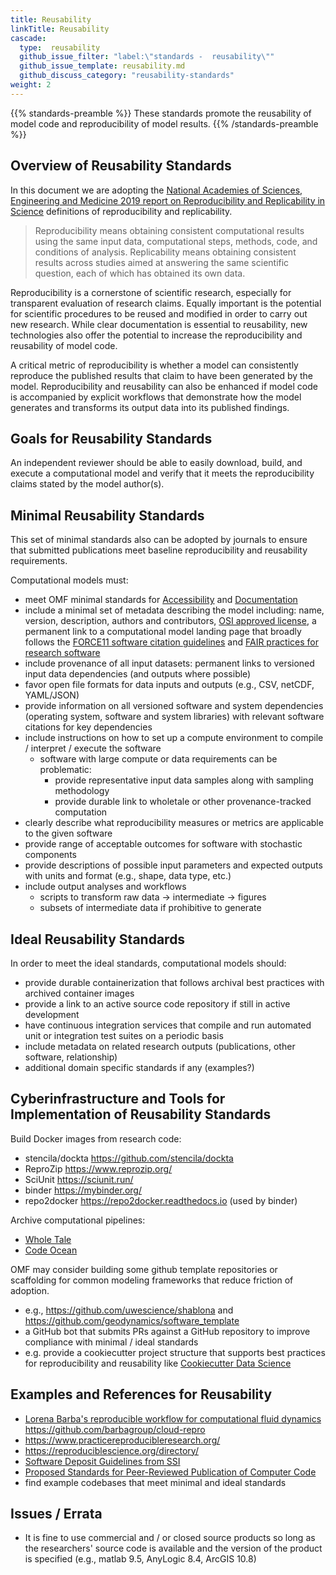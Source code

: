 ```yaml
---
title: Reusability
linkTitle: Reusability
cascade:
  type:  reusability
  github_issue_filter: "label:\"standards -  reusability\""
  github_issue_template: reusability.md
  github_discuss_category: "reusability-standards"
weight: 2
---
```


{{% standards-preamble %}}
These standards promote the reusability of model code and reproducibility of model results.
{{% /standards-preamble %}}

## Overview of Reusability Standards

In this document we are adopting the [National Academies of Sciences, Engineering and Medicine 2019 report on Reproducibility and Replicability in Science](https://doi.org/10.17226/25303) definitions of reproducibility and replicability.

> Reproducibility means obtaining consistent computational results using the same input data, computational steps, methods, code, and conditions of analysis.  Replicability means obtaining consistent results across studies aimed at answering the same scientific question, each of which has obtained its own data.

Reproducibility is a cornerstone of scientific research, especially for transparent evaluation of research claims. Equally important is the potential for scientific procedures to be reused and modified in order to carry out new research. While clear documentation is essential to reusability, new technologies also offer the potential to increase the reproducibility and reusability of model code. 

A critical metric of reproducibility is whether a model can consistently reproduce the published results that claim to have been generated by the model. Reproducibility and reusability can also be enhanced if model code is accompanied by explicit workflows that demonstrate how the model generates and transforms its output data into its published findings.

## Goals for Reusability Standards

An independent reviewer should be able to easily download, build, and execute a computational model and verify that it meets the reproducibility claims stated by the model author(s). 

## Minimal Reusability Standards 

This set of minimal standards also can be adopted by journals to ensure that submitted publications meet baseline reproducibility and reusability requirements. 

Computational models must:

- meet OMF minimal standards for <a href='{{< relref "/standards/accessibility" >}}'>Accessibility</a> and <a href='{{< relref "/standards/documentation" >}}'>Documentation</a>
- include a minimal set of metadata describing the model including: name, version, description, authors and contributors, [OSI approved license](https://choosealicense.com/), a permanent link to a computational model landing page that broadly follows the [FORCE11 software citation guidelines](https://www.force11.org/software-citation-principles) and [FAIR practices for research software](https://www.rd-alliance.org/groups/fair-research-software-fair4rs-wg)
- include provenance of all input datasets: permanent links to versioned input data dependencies (and outputs where possible)
- favor open file formats for data inputs and outputs (e.g., CSV, netCDF, YAML/JSON)
- provide information on all versioned software and system dependencies (operating system, software and system libraries) with relevant software citations for key dependencies
- include instructions on how to set up a compute environment to compile / interpret / execute the software
  - software with large compute or data requirements can be problematic:
    - provide representative input data samples along with sampling methodology
    - provide durable link to wholetale or other provenance-tracked computation
- clearly describe what reproducibility measures or metrics are applicable to the given software
- provide range of acceptable outcomes for software with stochastic components
- provide descriptions of possible input parameters and expected outputs with units and format (e.g., shape, data type, etc.)
- include output analyses and workflows
  - scripts to transform raw data -> intermediate -> figures
  - subsets of intermediate data if prohibitive to generate

## Ideal Reusability Standards

In order to meet the ideal standards, computational models should:

- provide durable containerization that follows archival best practices with archived container images
- provide a link to an active source code repository if still in active development
- have continuous integration services that compile and run automated unit or integration test suites on a periodic basis
- include metadata on related research outputs (publications, other software, relationship)
- additional domain specific standards if any (examples?)

## Cyberinfrastructure and Tools for Implementation of Reusability Standards

Build Docker images from research code:
- stencila/dockta https://github.com/stencila/dockta
- ReproZip https://www.reprozip.org/
- SciUnit https://sciunit.run/
- binder https://mybinder.org/
- repo2docker https://repo2docker.readthedocs.io (used by binder)

Archive computational pipelines:
- [Whole Tale](https://wholetale.org/)
- [Code Ocean](https://codeocean.com/)

OMF may consider building some github template repositories or scaffolding for common modeling frameworks that reduce friction of adoption.
  - e.g., https://github.com/uwescience/shablona and https://github.com/geodynamics/software_template
  - a GitHub bot that submits PRs against a GitHub repository to improve compliance with minimal / ideal standards
  - e.g. provide a cookiecutter project structure that supports best practices for reproducibility and reusability like [Cookiecutter Data Science](http://drivendata.github.io/cookiecutter-data-science/) 

## Examples and References for Reusability

- [Lorena Barba's reproducible workflow for computational fluid dynamics](https://doi.org/10.5281/zenodo.2642710) https://github.com/barbagroup/cloud-repro 
- https://www.practicereproducibleresearch.org/
- https://reproduciblescience.org/directory/
- [Software Deposit Guidelines from SSI](https://softwaresaved.github.io/software-deposit-guidance/HowToDescribeSoftwareDeposit.html)
- [Proposed Standards for Peer-Reviewed Publication of Computer Code](https://doi.org/10.2134/agronj2015.0481)
- find example codebases that meet minimal and ideal standards 

## Issues / Errata

- It is fine to use commercial and / or closed source products so long as the researchers' source code is available and the version of the product is specified (e.g., matlab 9.5, AnyLogic 8.4, ArcGIS 10.8)
